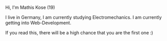 Hi, I'm Mathis Kose (19)

I live in Germany, I am currently studying Electromechanics.
I am currently getting into Web-Development.

If you read this, there will be a high chance that you are the first one :)
